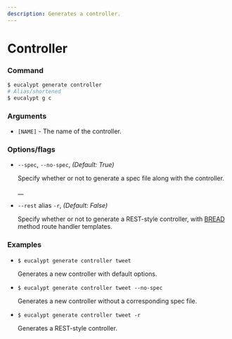 ```yaml
---
description: Generates a controller.
---
```


# Controller

### Command

```ruby
$ eucalypt generate controller
# Alias/shortened
$ eucalypt g c
```

### Arguments

* `[NAME]` - The name of the controller.

### Options/flags

* `--spec`, `--no-spec`, _\(Default: True\)_

  Specify whether or not to generate a spec file along with the controller.

  \_\_

* `--rest` alias `-r`, _\(Default: False\)_

  Specify whether or not to generate a REST-style controller, with [BREAD](http://paul-m-jones.com/archives/291) method route handler templates.

### Examples

* `$ eucalypt generate controller tweet`

  Generates a new controller with default options.

* `$ eucalypt generate controller tweet --no-spec`

  Generates a new controller without a corresponding spec file.

* `$ eucalypt generate controller tweet -r`

  Generates a REST-style controller.

